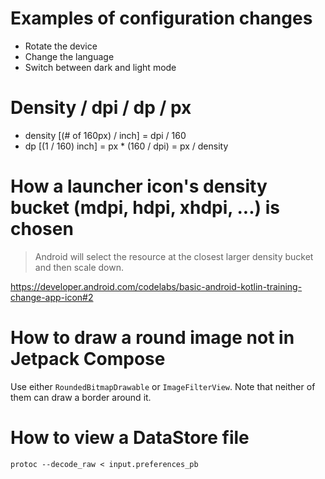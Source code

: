 # Examples of configuration changes
- Rotate the device
- Change the language
- Switch between dark and light mode

# Density / dpi / dp / px
* density [(# of 160px) / inch] = dpi / 160
* dp [(1 / 160) inch] = px * (160 / dpi) = px / density

# How a launcher icon's density bucket (mdpi, hdpi,  xhdpi, ...) is chosen
> Android will select the resource at the closest larger density bucket and then scale down.

https://developer.android.com/codelabs/basic-android-kotlin-training-change-app-icon#2

# How to draw a round image not in Jetpack Compose
Use either `RoundedBitmapDrawable` or `ImageFilterView`. Note that neither of them can draw a border around it.

# How to view a DataStore file
```shell
protoc --decode_raw < input.preferences_pb
```
